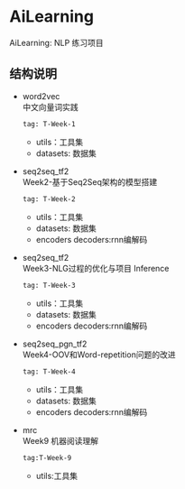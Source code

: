 # AiLearning
AiLearning: NLP 练习项目

## 结构说明

+ word2vec  
中文向量词实践
    
      tag: T-Week-1

     + utils：工具集
     + datasets: 数据集
     
 
+ seq2seq_tf2   
Week2-基于Seq2Seq架构的模型搭建

      tag: T-Week-2

     + utils：工具集
     + datasets: 数据集
     + encoders decoders:rnn编解码

+ seq2seq_tf2   
Week3-NLG过程的优化与项目 Inference

      tag: T-Week-3

     + utils：工具集
     + datasets: 数据集
     + encoders decoders:rnn编解码

+ seq2seq_pgn_tf2   
Week4-OOV和Word-repetition问题的改进

      tag: T-Week-4

     + utils：工具集
     + datasets: 数据集
     + encoders decoders:rnn编解码
+ mrc   
Week9 机器阅读理解

      tag:T-Week-9
      
     + utils:工具集